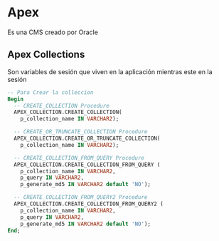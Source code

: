 # Apex

Es una CMS creado por Oracle

## Apex Collections

Son variables de sesión que viven en la aplicación mientras este en la sesión

```sql
-- Para Crear la colleccion
Begin
  -- CREATE_COLLECTION Procedure
  APEX_COLLECTION.CREATE_COLLECTION(
    p_collection_name IN VARCHAR2);

  -- CREATE_OR_TRUNCATE_COLLECTION Procedure
  APEX_COLLECTION.CREATE_OR_TRUNCATE_COLLECTION(
    p_collection_name IN VARCHAR2);

  -- CREATE_COLLECTION_FROM_QUERY Procedure
  APEX_COLLECTION.CREATE_COLLECTION_FROM_QUERY (
    p_collection_name IN VARCHAR2,
    p_query IN VARCHAR2,
    p_generate_md5 IN VARCHAR2 default 'NO');

  -- CREATE_COLLECTION_FROM_QUERY2 Procedure
  APEX_COLLECTION.CREATE_COLLECTION_FROM_QUERY2 (
    p_collection_name IN VARCHAR2,
    p_query IN VARCHAR2,
    p_generate_md5 IN VARCHAR2 default 'NO');
End;
```
